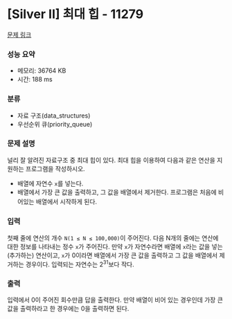 # [Silver II] 최대 힙 - 11279 

[문제 링크](https://www.acmicpc.net/problem/11279) 

### 성능 요약

* 메모리: 36764 KB
* 시간: 188 ms

### 분류

* 자료 구조(data_structures)
* 우선순위 큐(priority_queue)

### 문제 설명

널리 잘 알려진 자료구조 중 최대 힙이 있다. 최대 힙을 이용하여 다음과 같은 연산을 지원하는 프로그램을 작성하시오.<p>
* 배열에 자연수 `x`를 넣는다.
* 배열에서 가장 큰 값을 출력하고, <span style="line-height:1.6em">그 값을 배열에서 제거한다. </span>
프로그램은 처음에 비어있는 배열에서 시작하게 된다.

### 입력 

첫째 줄에 연산의 개수 `N(1 ≤ N ≤ 100,000)`이 주어진다. 다음 N개의 줄에는 연산에 대한 정보를 나타내는 정수 `x`가 주어진다. 만약 `x`가 자연수라면 배열에 `x`라는 값을 넣는(추가하는) 연산이고, `x`가 0이라면 배열에서 가장 큰 값을 출력하고 그 값을 배열에서 제거하는 경우이다. 입력되는 자연수는 2<sup>31</sup>보다 작다.

### 출력 

입력에서 0이 주어진 회수만큼 답을 출력한다. 만약 배열이 비어 있는 경우인데 가장 큰 값을 출력하라고 한 경우에는 0을 출력하면 된다.

